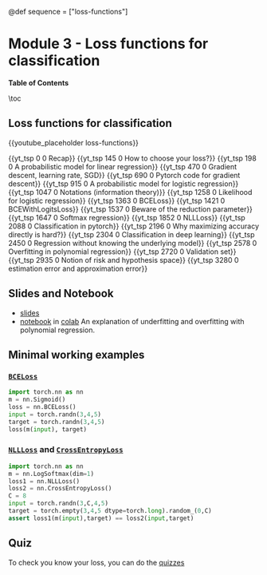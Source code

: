 @def sequence = ["loss-functions"]

# Module 3 - Loss functions for classification

**Table of Contents**

\toc


## Loss functions for classification

{{youtube_placeholder loss-functions}}

{{yt_tsp 0 0 Recap}}
{{yt_tsp 145 0 How to choose your loss?}}
{{yt_tsp 198 0 A probabilistic model for linear regression}}
{{yt_tsp 470 0 Gradient descent, learning rate, SGD}}
{{yt_tsp 690 0 Pytorch code for gradient descent}}
{{yt_tsp 915 0 A probabilistic model for logistic regression}}
{{yt_tsp 1047 0 Notations (information theory)}}
{{yt_tsp 1258 0 Likelihood for logistic regression}}
{{yt_tsp 1363 0 BCELoss}}
{{yt_tsp 1421 0 BCEWithLogitsLoss}}
{{yt_tsp 1537 0 Beware of the reduction parameter}}
{{yt_tsp 1647 0 Softmax regression}}
{{yt_tsp 1852 0 NLLLoss}}
{{yt_tsp 2088 0 Classification in pytorch}}
{{yt_tsp 2196 0 Why maximizing accuracy directly is hard?}}
{{yt_tsp 2304 0 Classification in deep learning}}
{{yt_tsp 2450 0 Regression without knowing the underlying model}}
{{yt_tsp 2578 0 Overfitting in polynomial regression}}
{{yt_tsp 2720 0 Validation set}}
{{yt_tsp 2935 0 Notion of risk and hypothesis space}}
{{yt_tsp 3280 0 estimation error and approximation error}}

## Slides and Notebook

- [slides](https://dataflowr.github.io/slides/module3.html)
- [notebook](https://github.com/dataflowr/notebooks/blob/master/Module3/03_polynomial_regression.ipynb) in [colab](https://colab.research.google.com/github/dataflowr/notebooks/blob/master/Module3/03_polynomial_regression.ipynb) An explanation of underfitting and overfitting with polynomial regression.

## Minimal working examples

### [`BCELoss`](https://pytorch.org/docs/stable/generated/torch.nn.BCELoss.html#torch.nn.BCELoss)
```python
import torch.nn as nn
m = nn.Sigmoid()
loss = nn.BCELoss()
input = torch.randn(3,4,5)
target = torch.randn(3,4,5)
loss(m(input), target)
```

### [`NLLLoss`](https://pytorch.org/docs/stable/generated/torch.nn.NLLLoss.html#torch.nn.NLLLoss) and [`CrossEntropyLoss`](https://pytorch.org/docs/stable/generated/torch.nn.CrossEntropyLoss.html#torch.nn.CrossEntropyLoss)
```python
import torch.nn as nn
m = nn.LogSoftmax(dim=1)
loss1 = nn.NLLLoss()
loss2 = nn.CrossEntropyLoss()
C = 8
input = torch.randn(3,C,4,5)
target = torch.empty(3,4,5 dtype=torch.long).random_(0,C) 
assert loss1(m(input),target) == loss2(input,target)
```

## Quiz

To check you know your loss, you can do the [quizzes](https://dataflowr.github.io/quiz/module3.html)

